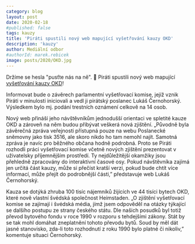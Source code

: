 ```yaml
---
category: blog
layout: post
date: 2020-02-18
#published: false
tags: kauzy
title: 'Piráti spustili nový web mapující vyšetřování kauzy OKD'
description: 'kauzy'
author: Mediální odbor
#authorId: marek.rebicek
image: posts/2020/OKD.jpg
---
```


Držíme se hesla "pusťte nás na ně". 🏴 Piráti spustili nový web mapující [vyšetřování kauzy OKD](https://okd.pirati.cz/)!

Informovat bude o závěrech parlamentní vyšetřovací komise, jejíž vznik Piráti v minulosti iniciovali a vedl ji pirátský poslanec Lukáš Černohorský. Výsledkem bylo mj. podání trestních oznámení celkově na 14 osob. 

Nový web přináší jeho návštěvníkům jednodušší orientaci ve spletité kauze OKD a zároveň na něm budou přibývat veškerá nová zjištění. „Původně byla závěrečná zpráva veřejnosti přístupná pouze na webu Poslanecké sněmovny jako tisk 3516, ale skoro nikdo ho tam nemohl najít. Samotná zpráva je navíc pro běžného občana hodně podrobná. Proto se Piráti rozhodli práci vyšetřovací komise včetně nových zjištění prezentovat v uživatelsky příjemnějším prostředí. Ty nejdůležitější okamžiky jsou přehledně zpracovány do interaktivní časové osy. Pokud návštěvníka zajímá jen určitá část kauzy, může si přečíst kratší verzi, pokud bude chtít více informací, může přejít do podrobnější části,” představuje web Lukáš Černohorský. 

Kauza se dotýká zhruba 100 tisíc nájemníků žijících ve 44 tisíci bytech OKD, které nově vlastní švédská společnost Heimstaden. „O zjištění vyšetřovací komise se zajímají i švédská média, jímž jsem odpověděl na otázky týkající se dalšího postupu ze strany českého státu. Dle našich posudků byl totiž převod bytového fondu v roce 1990 v rozporu s tehdejšími zákony. Stát by se tak mohl domáhat zneplatnění tohoto převodu bytů. Soud by měl dát jasné stanovisko, zda-li toto rozhodnutí z roku 1990 bylo platné či nikoliv,” komentuje situaci Černohorský.
